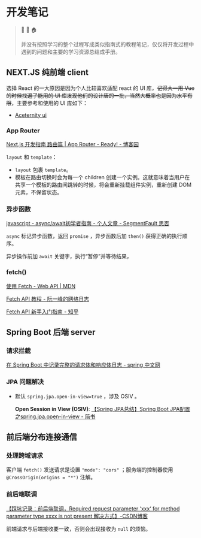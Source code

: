 # 开发笔记

> :sheep: :cherry_blossom: :house:
>
> 并没有按照学习的整个过程写成类似指南式的教程笔记，仅仅将开发过程中遇到的问题和主要的学习资源总结成手册。

## NEXT.JS 纯前端 client

选择 React 的一大原因是因为个人比较喜欢适配 react 的 UI 库，~~记得大一用 Vue 的时候找遍了能用的 UI 库发现他们的设计唐的一批，当然大概率也是因为水平有限~~，主要参考和使用的 UI 库如下：

- [Aceternity ui](https://ui.aceternity.com/)

### App Router

[Next.js 开发指南 路由篇 | App Router - Ready! - 博客园](https://www.cnblogs.com/silva/p/17948723)

`layout` 和 `template`：

- `layout` 包裹 `template`。
- 模板在路由切换时会为每一个 children 创建一个实例。这就意味着当用户在共享一个模板的路由间跳转的时候，将会重新挂载组件实例，重新创建 DOM 元素，不保留状态。

### 异步函数

[javascript - async/await初学者指南 - 个人文章 - SegmentFault 思否](https://segmentfault.com/a/1190000044032778)

`async` 标记异步函数，返回 `promise` ，异步函数后加 `then()` 获得正确的执行顺序。

异步操作前加 `await` 关键字，执行“暂停”并等待结果，

### fetch()

[使用 Fetch - Web API | MDN](https://developer.mozilla.org/zh-CN/docs/Web/API/Fetch_API/Using_Fetch)

[Fetch API 教程 - 阮一峰的网络日志](https://www.ruanyifeng.com/blog/2020/12/fetch-tutorial.html)

[Fetch API 新手入门指南 - 知乎](https://zhuanlan.zhihu.com/p/644596660)



## Spring Boot 后端 server

### 请求拦截

[在 Spring Boot 中记录完整的请求体和响应体日志 - spring 中文网](https://springdoc.cn/log-request-response-via-content-caching-warpper/)

### JPA 问题解决

- 默认 `spring.jpa.open-in-view=true` ，涉及 OSIV 。

  **Open Session in View (OSIV)**: [【Spring JPA总结】Spring Boot JPA配置之spring.jpa.open-in-view - 简书](https://www.jianshu.com/p/c856799a42a4)

  

## 前后端分布连接通信

### 处理跨域请求

客户端 `fetch()` 发送请求是设置 `"mode": "cors"` ；服务端的控制器使用 `@CrossOrigin(origins = "*")` 注解。

### 前后端联调

[【踩坑记录：前后端联调，Required request parameter ‘xxx‘ for method parameter type xxxx is not present 解决方式】-CSDN博客](https://blog.csdn.net/weixin_44126778/article/details/136683383)

前端请求与后端接收要一致，否则会出现接收为 `null` 的烦恼。



